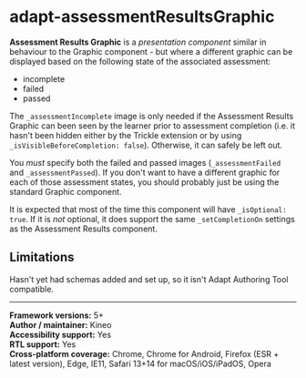 # adapt-assessmentResultsGraphic

**Assessment Results Graphic** is a *presentation component* similar in behaviour to the Graphic component - but where a different graphic can be displayed based on the following state of the associated assessment:
* incomplete
* failed
* passed

The `_assessmentIncomplete` image is only needed if the Assessment Results Graphic can been seen by the learner prior to assessment completion (i.e. it hasn't been hidden either by the Trickle extension or by using `_isVisibleBeforeCompletion: false`). Otherwise, it can safely be left out.

You *must* specify both the failed and passed images (`_assessmentFailed` and `_assessmentPassed`). If you don't want to have a different graphic for each of those assessment states, you should probably just be using the standard Graphic component.

It is expected that most of the time this component will have `_isOptional: true`. If it is _not_ optional, it does support the same `_setCompletionOn` settings as the Assessment Results component.

## Limitations
Hasn't yet had schemas added and set up, so it isn't Adapt Authoring Tool compatible.

----------------------------
**Framework versions:** 5+<br>
**Author / maintainer:**  Kineo<br>
**Accessibility support:** Yes<br>
**RTL support:** Yes<br>
**Cross-platform coverage:** Chrome, Chrome for Android, Firefox (ESR + latest version), Edge, IE11, Safari 13+14 for macOS/iOS/iPadOS, Opera<br>
